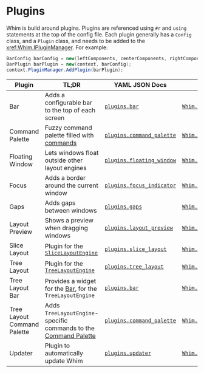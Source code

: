 # Plugins

Whim is build around plugins. Plugins are referenced using `#r` and `using` statements at the top of the config file. Each plugin generally has a `Config` class, and a `Plugin` class, and needs to be added to the <xref:Whim.IPluginManager>. For example:

```csharp
BarConfig barConfig = new(leftComponents, centerComponents, rightComponents);
BarPlugin barPlugin = new(context, barConfig);
context.PluginManager.AddPlugin(barPlugin);
```

| Plugin                      | TL;DR                                                                                                       | YAML JSON Docs                                                                   | Docs                                                                                |
| --------------------------- | ----------------------------------------------------------------------------------------------------------- | -------------------------------------------------------------------------------- | ----------------------------------------------------------------------------------- |
| Bar                         | Adds a configurable bar to the top of each screen                                                           | [`plugins.bar`](../configure/plugins/bar.md)                                     | [`Whim.Bar`](../script/plugins/bar.md)                                              |
| Command Palette             | Fuzzy command palette filled with [commands](../configure/core/commands.md)                                 | [`plugins.command_palette`](../configure/plugins/command-palette.md)             | [`Whim.CommandPalette`](../script/plugins/command-palette.md)                       |
| Floating Window             | Lets windows float outside other layout engines                                                             | [`plugins.floating_window`](../configure/plugins/floating-window.md)             | [`Whim.FloatingWindow`](../script/plugins/floating-window.md)                       |
| Focus                       | Adds a border around the current window                                                                     | [`plugins.focus_indicator`](../configure/plugins/focus-indicator.md)             | [`Whim.FocusIndicator`](../script/plugins/focus-indicator.md)                       |
| Gaps                        | Adds gaps between windows                                                                                   | [`plugins.gaps`](../configure/plugins/gaps.md)                                   | [`Whim.Gaps`](../script/plugins/gaps.md)                                            |
| Layout Preview              | Shows a preview when dragging windows                                                                       | [`plugins.layout_preview`](../configure/plugins/layout-preview.md)               | [`Whim.LayoutPreview`](../script/plugins/layout-preview.md)                         |
| Slice Layout                | Plugin for the [`SliceLayoutEngine`](../configure/core/layout-engines.md#slice)                             | [`plugins.slice_layout`](../configure/plugins/slice-layout.md)                   | [`Whim.SliceLayout`](../script/plugins/slice-layout.md)                             |
| Tree Layout                 | Plugin for the [`TreeLayoutEngine`](../configure/core/layout-engines.md#tree)                               | [`plugins.tree_layout`](../configure/plugins/tree-layout.md)                     | [`Whim.TreeLayout`](../script/plugins/tree-layout.md)                               |
| Tree Layout Bar             | Provides a widget for the [Bar](../configure/plugins/bar.md), for the `TreeLayoutEngine`                    | [`plugins.bar`](../configure/plugins/bar.md#tree-layout-widget)                  | [`Whim.TreeLayoutBar`](../script/plugins/tree-layout-bar.md)                        |
| Tree Layout Command Palette | Adds `TreeLayoutEngine`-specific commands to the [Command Palette](../configure/plugins/command-palette.md) | [`plugins.command_palette`](../configure/plugins/command-palette.md#tree-layout) | [`Whim.TreeLayoutCommandPalette`](../script/plugins/tree-layout-command-palette.md) |
| Updater                     | Plugin to automatically update Whim                                                                         | [`plugins.updater`](../configure/plugins/updater.md)                             | [`Whim.Updater`](../script/plugins/updater.md)                                      |
